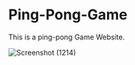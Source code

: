 # Ping-Pong-Game
This is a ping-pong Game Website. 

![Screenshot (1214)](https://user-images.githubusercontent.com/56336173/128701703-a9e26c62-9870-4e28-a9c2-0aebc74724c2.png)

